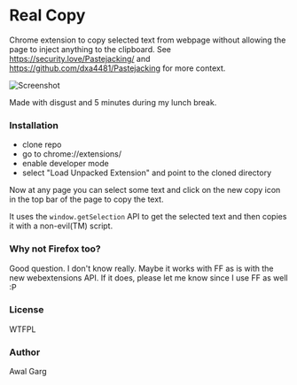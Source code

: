 # Real Copy

Chrome extension to copy selected text from webpage without allowing the page
to inject anything to the clipboard. See <https://security.love/Pastejacking/>
and <https://github.com/dxa4481/Pastejacking> for more context.

![Screenshot](http://i.imgur.com/IvvOWUY.png)

Made with disgust and 5 minutes during my lunch break.

### Installation

- clone repo
- go to chrome://extensions/
- enable developer mode
- select "Load Unpacked Extension" and point to the cloned directory

Now at any page you can select some text and click on the new copy icon in the
top bar of the page to copy the text.

It uses the `window.getSelection` API to get the selected text and then copies
it with a non-evil(TM) script.

### Why not Firefox too?

Good question. I don't know really. Maybe it works with FF as is with the new
webextensions API. If it does, please let me know since I use FF as well :P

### License

WTFPL

### Author

Awal Garg
